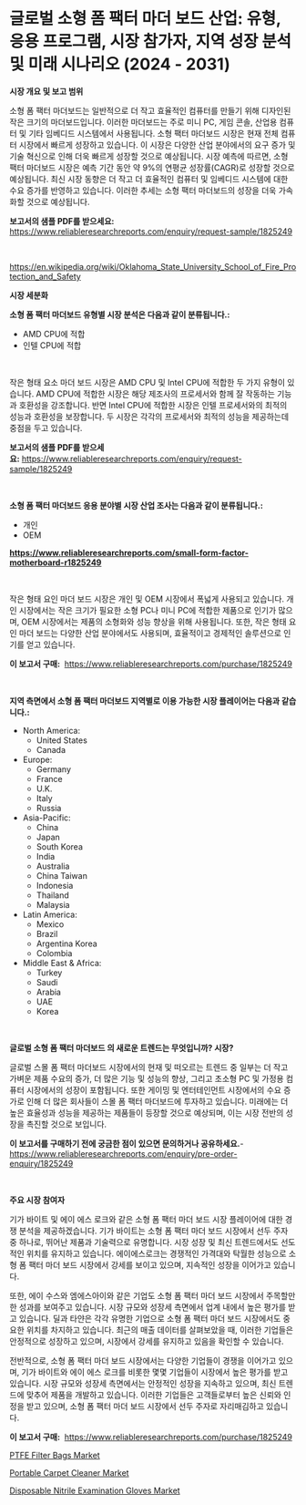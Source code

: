 <p><h1>글로벌 소형 폼 팩터 마더 보드 산업: 유형, 응용 프로그램, 시장 참가자, 지역 성장 분석 및 미래 시나리오 (2024 - 2031)</h1></p><p><strong>시장 개요 및 보고 범위</strong></p>
<p><p>소형 폼 팩터 마더보드는 일반적으로 더 작고 효율적인 컴퓨터를 만들기 위해 디자인된 작은 크기의 마더보드입니다. 이러한 마더보드는 주로 미니 PC, 게임 콘솔, 산업용 컴퓨터 및 기타 임베디드 시스템에서 사용됩니다. 소형 팩터 마더보드 시장은 현재 전체 컴퓨터 시장에서 빠르게 성장하고 있습니다. 이 시장은 다양한 산업 분야에서의 요구 증가 및 기술 혁신으로 인해 더욱 빠르게 성장할 것으로 예상됩니다. 시장 예측에 따르면, 소형 팩터 마더보드 시장은 예측 기간 동안 약 9%의 연평균 성장률(CAGR)로 성장할 것으로 예상됩니다. 최신 시장 동향은 더 작고 더 효율적인 컴퓨터 및 임베디드 시스템에 대한 수요 증가를 반영하고 있습니다. 이러한 추세는 소형 팩터 마더보드의 성장을 더욱 가속화할 것으로 예상됩니다.</p></p>
<p><strong>보고서의 샘플 PDF를 받으세요:</strong> <a href="https://www.reliableresearchreports.com/enquiry/request-sample/1825249">https://www.reliableresearchreports.com/enquiry/request-sample/1825249</a></p>
<p>&nbsp;</p>
<p><a href="https://en.wikipedia.org/wiki/Oklahoma_State_University_School_of_Fire_Protection_and_Safety">https://en.wikipedia.org/wiki/Oklahoma_State_University_School_of_Fire_Protection_and_Safety</a></p>
<p><strong>시장 세분화</strong></p>
<p><strong>소형 폼 팩터 마더보드 유형별 시장 분석은 다음과 같이 분류됩니다.:</strong></p>
<p><ul><li>AMD CPU에 적합</li><li>인텔 CPU에 적합</li></ul></p>
<p>&nbsp;</p>
<p><p>작은 형태 요소 마더 보드 시장은 AMD CPU 및 Intel CPU에 적합한 두 가지 유형이 있습니다. AMD CPU에 적합한 시장은 해당 제조사의 프로세서와 함께 잘 작동하는 기능과 호환성을 강조합니다. 반면 Intel CPU에 적합한 시장은 인텔 프로세서와의 최적의 성능과 호환성을 보장합니다. 두 시장은 각각의 프로세서와 최적의 성능을 제공하는데 중점을 두고 있습니다.</p></p>
<p><strong>보고서의 샘플 PDF를 받으세요:</strong>&nbsp;<a href="https://www.reliableresearchreports.com/enquiry/request-sample/1825249">https://www.reliableresearchreports.com/enquiry/request-sample/1825249</a></p>
<p>&nbsp;</p>
<p><strong> 소형 폼 팩터 마더보드 응용 분야별 시장 산업 조사는 다음과 같이 분류됩니다.:</strong></p>
<p><ul><li>개인</li><li>OEM</li></ul></p>
<p><strong><a href="https://www.reliableresearchreports.com/small-form-factor-motherboard-r1825249">https://www.reliableresearchreports.com/small-form-factor-motherboard-r1825249</a></strong></p>
<p>&nbsp;</p>
<p><p>작은 형태 요인 마더 보드 시장은 개인 및 OEM 시장에서 폭넓게 사용되고 있습니다. 개인 시장에서는 작은 크기가 필요한 소형 PC나 미니 PC에 적합한 제품으로 인기가 많으며, OEM 시장에서는 제품의 소형화와 성능 향상을 위해 사용됩니다. 또한, 작은 형태 요인 마더 보드는 다양한 산업 분야에서도 사용되며, 효율적이고 경제적인 솔루션으로 인기를 얻고 있습니다.</p></p>
<p><strong>이 보고서 구매:</strong>&nbsp; <a href="https://www.reliableresearchreports.com/purchase/1825249">https://www.reliableresearchreports.com/purchase/1825249</a></p>
<p>&nbsp;</p>
<p><strong>지역 측면에서 소형 폼 팩터 마더보드 지역별로 이용 가능한 시장 플레이어는 다음과 같습니다.:</strong></p>
<p><ul>
    <li>
        North America:
        <ul>
            <li>United States</li>
            <li>Canada</li>
        </ul>
    </li>
    <li>
        Europe:
        <ul>
            <li>Germany</li>
            <li>France</li>
            <li>U.K.</li>
            <li>Italy</li>
            <li>Russia</li>
        </ul>
    </li>
    <li>
        Asia-Pacific:
        <ul>
            <li>China</li>
            <li>Japan</li>
            <li>South Korea</li>
            <li>India</li>
            <li>Australia</li>
            <li>China Taiwan</li>
            <li>Indonesia</li>
            <li>Thailand</li>
            <li>Malaysia</li>
        </ul>
    </li>
    <li>
        Latin America:
        <ul>
            <li>Mexico</li>
            <li>Brazil</li>
            <li>Argentina Korea</li>
            <li>Colombia</li>
        </ul>
    </li>
    <li>
        Middle East & Africa:
        <ul>
            <li>Turkey</li>
            <li>Saudi</li>
            <li>Arabia</li>
            <li>UAE</li>
            <li>Korea</li>
        </ul>
    </li>
    </ul></p>
<p>&nbsp;</p>
<p><strong>글로벌 소형 폼 팩터 마더보드 의 새로운 트렌드는 무엇입니까? 시장?</strong></p>
<p><p>글로벌 스몰 폼 팩터 마더보드 시장에서의 현재 및 떠오르는 트렌드 중 일부는 더 작고 가벼운 제품 수요의 증가, 더 많은 기능 및 성능의 향상, 그리고 초소형 PC 및 가정용 컴퓨터 시장에서의 성장이 포함됩니다. 또한 게이밍 및 엔터테인먼트 시장에서의 수요 증가로 인해 더 많은 회사들이 스몰 폼 팩터 마더보드에 투자하고 있습니다. 미래에는 더 높은 효율성과 성능을 제공하는 제품들이 등장할 것으로 예상되며, 이는 시장 전반의 성장을 촉진할 것으로 보입니다.</p></p>
<p><strong>이 보고서를 구매하기 전에 궁금한 점이 있으면 문의하거나 공유하세요.</strong>- <a href="https://www.reliableresearchreports.com/enquiry/pre-order-enquiry/1825249">https://www.reliableresearchreports.com/enquiry/pre-order-enquiry/1825249</a></p>
<p>&nbsp;</p>
<p><strong>주요 시장 참여자</strong></p>
<p><p>기가 바이트 및 에이 에스 로크와 같은 소형 폼 팩터 마더 보드 시장 플레이어에 대한 경쟁 분석을 제공하겠습니다. 기가 바이트는 소형 폼 팩터 마더 보드 시장에서 선두 주자 중 하나로, 뛰어난 제품과 기술력으로 유명합니다. 시장 성장 및 최신 트렌드에서도 선도적인 위치를 유지하고 있습니다. 에이에스로크는 경쟁적인 가격대와 탁월한 성능으로 소형 폼 팩터 마더 보드 시장에서 강세를 보이고 있으며, 지속적인 성장을 이어가고 있습니다.</p><p>또한, 에이 수스와 엠에스아이와 같은 기업도 소형 폼 팩터 마더 보드 시장에서 주목할만한 성과를 보여주고 있습니다. 시장 규모와 성장세 측면에서 업계 내에서 높은 평가를 받고 있습니다. 딜과 타얀은 각각 유명한 기업으로 소형 폼 팩터 마더 보드 시장에서도 중요한 위치를 차지하고 있습니다. 최근의 매출 데이터를 살펴보았을 때, 이러한 기업들은 안정적으로 성장하고 있으며, 시장에서 강세를 유지하고 있음을 확인할 수 있습니다.</p><p>전반적으로, 소형 폼 팩터 마더 보드 시장에서는 다양한 기업들이 경쟁을 이어가고 있으며, 기가 바이트와 에이 에스 로크를 비롯한 몇몇 기업들이 시장에서 높은 평가를 받고 있습니다. 시장 규모와 성장세 측면에서는 안정적인 성장을 지속하고 있으며, 최신 트렌드에 맞추어 제품을 개발하고 있습니다. 이러한 기업들은 고객들로부터 높은 신뢰와 인정을 받고 있으며, 소형 폼 팩터 마더 보드 시장에서 선두 주자로 자리매김하고 있습니다.</p></p>
<p><strong>이 보고서 구매:</strong>&nbsp;&nbsp;<a href="https://www.reliableresearchreports.com/purchase/1825249">https://www.reliableresearchreports.com/purchase/1825249</a></p>
<p><p><a href="https://view.publitas.com/reportprime-1/global-ptfe-filter-bags-market-analysis-trends-forecasts-and-growth-opportunities-2024-2031-in-105-pages-report/">PTFE Filter Bags Market</a></p><p><a href="https://view.publitas.com/reportprime-1/global-portable-carpet-cleaner-market-opportunities-and-forecast-for-period-from-2024-to-2031/">Portable Carpet Cleaner Market</a></p><p><a href="https://view.publitas.com/reportprime-1/disposable-nitrile-examination-gloves-market-forecasts-market-trends-and-impact-analysis-2024-2031/">Disposable Nitrile Examination Gloves Market</a></p></p>